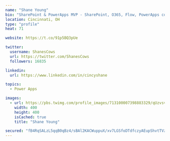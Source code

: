 ```yaml
---
name: "Shane Young"
bio: "SharePoint & PowerApps MVP - SharePoint, O365, Flow, PowerApps consulting? @PowerApps911 | Pure Snark? You found it."
location: Cincinnati, OH
type: "profile"
heat: 71

website: https://t.co/91p5BQ3pUe

twitter:
  username: ShanesCows
  url: https://twitter.com/ShanesCows
  followers: 16835

linkedin:
  url: https://www.linkedin.com/in/cincyshane

topics:
  - Power Apps

images:
  - url: https://pbs.twimg.com/profile_images/713100007398883329/qUzvsvQ3_400x400.jpg
    width: 400
    height: 400
    isCached: true
    title: "Shane Young"

secured: "fB4RqSALzL5qqB0qBz4/sBAl2KACWuppuX/xv7LGSfoDTdfczyAEupShvtTVzi5VS8EQFY3ls6T2PPOtTcocEDccMBfrTQpvaLVxIWHmpm+zKEaA7BCs7X+C4uZ33f8XE+Kvg1iyt5stRvY1aM3kMyryomKzeEcElvt/sjXRitgIBxS27UN0xI7rqyVdJtyVLmxjT2KsGJQWfmbjIMzs6kre4mwQrine1bruBGCpLH6PYbKM4mz1NbiymS0Zi/Lo494iG4T3EJxTw6tuUpDPofrcfuA4JdtNLfJqrrLCXCTaqnm9FYMRB5KclO1XAlErs9acd1pEeMYGxHMBj0AIINdd8HcSRD6BnINChcM3JxIEb/G2lAS+YkiH9jC0ljuJRKGFXuGGglh3PaHjE13nEyvcae7nMcYYyHnKqQgTRzY=;0CoWwQruxmmuF9PjVV/U8Q=="
---
```


